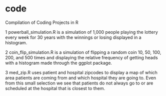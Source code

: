 # code
Compilation of Coding Projects in R

1 powerball_simulation.R is a simulation of 1,000 people playing the lottery every week for 30 years with the winnings or losing displayed in a histogram.

2 coin_flip_simulation.R is a simulation of flipping a random coin 10, 50, 100, 200, and 500 times and displaying the relative frequency of getting heads with a histogram made through the ggplot package. 

3 med_zip.R uses patient and hospital zipcodes to display a map of which area patients are coming from and which hospital they are going to. Even from this small selection we see that patients do not always go to or are scheduled at the hospital that is closest to them.
